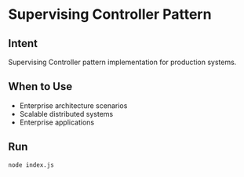 # Supervising Controller Pattern

## Intent
Supervising Controller pattern implementation for production systems.

## When to Use
- Enterprise architecture scenarios
- Scalable distributed systems
- Enterprise applications

## Run
```bash
node index.js
```
